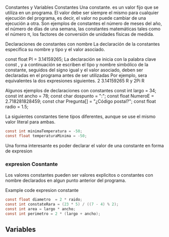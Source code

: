 Constantes y Variables
Constantes
Una constante. es un valor fijo que se utiliza en un programa. El valor debe
ser siempre el mismo para cualquier ejecución del programa, es decir, el valor
no puede cambiar de una ejecución a otra. Son ejemplos de constantes el
número de meses del año, el número de días de una semana, las constantes
matemáticas tales como el número π, los factores de conversión de unidades
físicas de medida.

Declaraciones de constantes con nombre
La declaración de la constantes especifica su nombre y tipo y el valor asociado.

const float PI = 3.14159265;
La declaración se inicia con la palabra clave const , y a continuación se escriben
el tipo y nombre simbólico de la constante, seguidos del signo igual y el valor asociado, deben ser declaradas en el programa antes de ser utilizadas
Por ejemplo, sera equivalentes la dos expresiones siguientes.
2 3.14159265 R y 2Pi R

Algunos ejemplos de declaraciones con constantes
const int largo = 34;
const int ancho = 78;
const char dospunto = ":";
const float NumeroE = 2.718281828459;
const char Pregunta[] = "¿Código postal?";
const float radio = 1.5;

La siguientes constantes tiene tipos diferentes, aunque se use el mismo valor literal
para ambas.
```c
const int minimaTemperatura = -50;
const float temperaturaMinima = -50;
```
Una forma interesante es poder declarar el valor de una constante en forma de expresion
### expresion Cosntante

Los valores constantes pueden ser valores explicitos o constantes con nombre declarados en algun punto anterior del programa.

Example code expresion constante

```c
const float diametro  = 2 * raido;
const int constateRara = (23 * 5) / ((7 - 4) % 2);
const int area = largo * ancho;
const int perimetro = 2 * (largo + ancho);
```
## Variables
